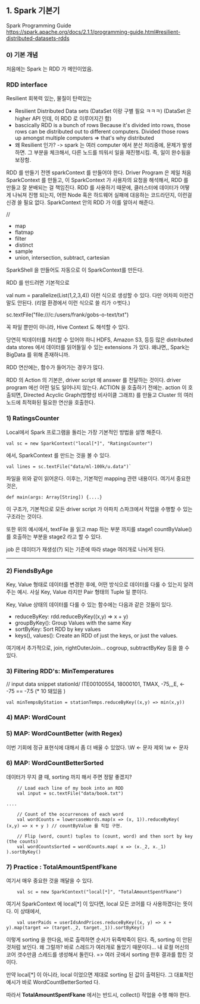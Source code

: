 ## 1. Spark 기본기
Spark Programming Guide
https://spark.apache.org/docs/2.1.1/programming-guide.html#resilient-distributed-datasets-rdds

### 0) 기본 개념
처음에는 Spark 는 RDD 가 메인이었음.

### RDD interface
Resilient 회복력 있는, 물질이 탄력있는
* Resilient Distributed Data sets (DataSet 이랑 구별 필요 ㅋㅋㅋ)
(DataSet 은 higher API 인데, 이 RDD 로 이루어지긴 함)
* bascically RDD is a bunch of rows
  Because it's divided into rows,
  those rows can be distributed out to different computers.
  Divided those rows up amongst multiple computers
  => that's why distributed
* 왜 Resilient 인가? -> spark 는 여러 computer 에서 분산 처리중에, 문제가 발생하면. 
그 부분을 체크해서, 다른 노드를 띄워서 일을 재진행시킴. 즉, 일이 완수됨을 보장함.

RDD 를 만들기 전엔 sparkContext 를 만들어야 한다.
Driver Program 은 제일 처음 SparkContext 를 만들고, 이 SparkContext 가 사용자의 요청을 해석해서, RDD 를 만들고 잘 분배되는 걸 책임진다.
RDD 를 사용하기 때문에, 클러스터에 데이터가 어떻게 나눠져 진행 되는지, 어떤 Node 혹은 하드웨어 실패에 대응하는 코드라던지, 이런걸 신경 쓸 필요 없다.
SparkContext 안의 RDD 가 이를 알아서 해준다.

// 
- map
- flatmap
- filter
- distinct
- sample
- union, intersection, subtract, cartesian


SparkShell 을 만들어도 자동으로 이 SparkContext를 만든다.

RDD 를 만드려면 기본적으로

val num = parallelize(List(1,2,3,4)) 이런 식으로 생성할 수 있다.
다만 어차피 이런건 말도 안된다. (리얼 환경에서 이런 식으로 쓸 리가 ㅇ벗다.)

sc.textFile("file:///c:/users/frank/gobs-o-text/txt")

꼭 파일 뿐만이 아니라, Hive Context 도 해석할 수 있다.

당연히 빅데이터를 처리할 수 있어야 하니
HDFS, Amazon S3, 등등
많은 distributed data stores 에서 데이터를 읽어들일 수 있는 extensions 가 있다. 왜냐면,, Spark는 BigData 를 위해 존재하니까.


RDD 연산에는, 함수가 들어가는 경우가 많다.

RDD 의 Action 의 기본은, driver script 에 answer 를 전달하는 것이다.
driver program 에선 어떤 일도 일어나지 않는다. ACTION 을 호출하기 전에는.
action 이 호출되면,  Directed Acyclic Graph(방향성 비사이클 그래프) 를 만들고 Cluster 의 여러 노드에 최적화된 필요한 연산을 호출한다.



### 1) RatingsCounter

Local에서 Spark 프로그램을 돌리는 가장 기본적인 방법을 설명 해준다.
```
val sc = new SparkContext("local[*]", "RatingsCounter")
```
에서, SparkContext 를 만드는 것을 볼 수 있다.
 
```
val lines = sc.textFile("data/ml-100k/u.data")`
```

파일을 위와 같이 읽어온다. 이후는, 기본적인 mapping 관련 내용이다.
여기서 중요한 것은,

```
def main(args: Array[String]) {....}
``` 
이 구조가, 기본적으로 모든 driver script 가 아파치 스파크에서 작업을 수행할 수 있는 구조라는 것이다.

또한 위의 예시에서, textFile 을 읽고 map 하는 부분 까지를 stage1
countByValue() 를 호출하는 부분을 stage2 라고 할 수 있다.

job 은 데이터가 재생성(?) 되는 기준에 따라 stage 여러개로 나뉘게 된다.

---

### 2) FiendsByAge

Key, Value 형태로 데이터를 변경한 후에, 어떤 방식으로 데이터를 다룰 수 있는지 알려주는 예시.
사실 Key, Value 라지만 Pair 형태의 Tuple 일 뿐이다.


Key, Value 상태의 데이터를 다룰 수 있는 함수에는 다음과 같은 것들이 있다.

- reduceByKey: rdd.reduceByKey((x,y) => x + y)
- groupByKey(): Group Values with the same Key
- sortByKey: Sort RDD by key values
- keys(), values(): Create an RDD of just the keys, or just the values.

여기에서 추가적으로, join, rightOuterJoin... cogroup, subtractByKey 등을 쓸 수 있다.


### 3) Filtering RDD's: MinTemperatures

// input data snippet
stationId/ 
ITE00100554, 18000101, TMAX, -75,,,E, <- -75 == -7.5 (* 10 돼있음
)  

```
val minTempsByStation = stationTemps.reduceByKey((x,y) => min(x,y))
```

### 4) MAP: WordCount
### 5) MAP: WordCountBetter (with Regex)
이번 기회에 정규 표현식에 대해서 좀 더 배울 수 있었다.
\W <- 문자 제외
\w <- 문자

### 6) MAP: WordCountBetterSorted
데이터가 무지 클 때, sorting 까지 해서 주면 정말 좋겠지?
```
    // Load each line of my book into an RDD
    val input = sc.textFile("data/book.txt")

....

    // Count of the occurrences of each word
    val wordCounts = lowercaseWords.map(x => (x, 1)).reduceByKey( (x,y) => x + y ) // countByValue 를 직접 구현.
    
    // Flip (word, count) tuples to (count, word) and then sort by key (the counts)
    val wordCountsSorted = wordCounts.map( x => (x._2, x._1) ).sortByKey()
```

### 7) Practice : TotalAmountSpentFkane
여기서 매우 중요한 것을 깨달을 수 있다.

```
    val sc = new SparkContext("local[*]", "TotalAmountSpentFkane")
```

여기서 SparkContext 에 local[*] 이 있다면, local 모든 코어를 다 사용하겠다는 뜻이다.
이 상태에서,

```
    val userPaids = userIdsAndPrices.reduceByKey((x, y) => x + y).map(target => (target._2, target._1)).sortByKey()
```
이렇게 sorting 을 한다음, 바로 출력하면 순서가 뒤죽박죽이 된다. 즉, sorting 이 안된 것처럼 보인다.
왜 그럴까? 바로 스레드가 여러개로 돌았기 때문이다... 내 로컬 머신의 코어 갯수만큼 스레드를 생성해서 돌린다.
=> 여러 곳에서 sorting 한후 결과를 합친 것이다.

만약 local[*] 이 아니라, local 이었으면 제대로 sorting 된 값이 출력된다.
그 대표적인 예시가 바로 WordCountBetterSorted 다.


따라서  **TotalAmountSpentFkane** 에서는 반드시, collect() 작업을 수행 해야 한다.





